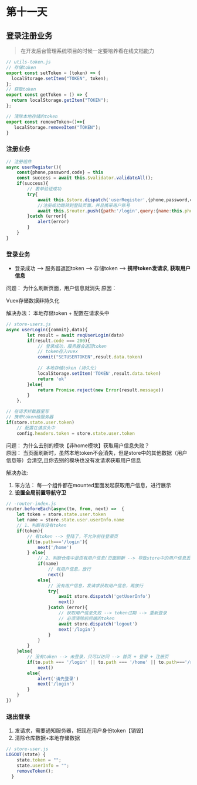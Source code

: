 # 第十一天

## 登录注册业务

>在开发后台管理系统项目的时候一定要培养看在线文档能力

```js
// utils-token.js
// 存储token
export const setToken = (token) => {
  localStorage.setItem("TOKEN", token);
};
// 获取token
export const getToken = () => {
  return localStorage.getItem("TOKEN");
};

// 清除本地存储的token
export const removeToken=()=>{
   localStorage.removeItem("TOKEN");
}

```

### 注册业务

```js
// 注册组件
async userRegister(){
    const{phone,password,code} = this
    const success = await this.$validator.validateAll(); 
    if(success){
        // 表单验证成功
        try{
            await this.$store.dispatch('userRegister',{phone,password,code})
            //注册成功跳转到登陆页面，并且携带用户账号
            await this.$router.push({path:'/login',query:{name:this.phone}})
        }catch (error){
            alert(error)
        }
    }
}
```

### 登录业务

- 登录成功 --> 服务器返回token --> 存储token --> **携带token发请求, 获取用户信息**

问题：
为什么刷新页面，用户信息就消失
原因：  

Vuex存储数据非持久化

解决办法：
本地存储token + 配置在请求头中

```js
// store-users.js
async userLogin({commit},data){
        let result = await reqUserLogin(data)
        if(result.code === 200){
            // 登录成功，服务器会返回token
            // token存入vuex
            commit("SETUSERTOKEN",result.data.token)
 
            // 本地存储token (持久化)
            localStorage.setItem('TOKEN',result.data.token)
            return 'ok'
        }else{
            return Promise.reject(new Error(result.message))
        }
    },

```

```js
// 在请求拦截器里写
// 携带token给服务器
if(store.state.user.token)
    // 配置在请求头中
    config.headers.token = store.state.user.token
```

问题：
为什么去别的模块【非home模块】获取用户信息失败？  
原因：
当页面刷新时，虽然本地token不会消失，但是store中的其他数据（用户信息等）会清空,且你去别的模块也没有发请求获取用户信息

解决办法:  

1. 笨方法： 每一个组件都在mounted里面发起获取用户信息，进行展示  
2. **设置全局前置导航守卫**

```js
// -router-index.js
router.beforeEach(async(to, from, next) =>  {
    let token = store.state.user.token
    let name = store.state.user.userInfo.name
    // 1、判断有没有token
    if(token){
        // 有token --> 登陆了，不允许前往登录页
        if(to.path==='/login'){
            next('/home')
        } else{
            // 2、判断仓库中是否有用户信息(页面刷新 --> 导致store中的用户信息丢失)
            if(name)
                // 有用户信息，放行
                next()
            else{
                // 没有用户信息，发请求获取用户信息，再放行
                try{
                    await store.dispatch('getUserInfo')
                    next()
                }catch (error){
                    // 获取用户信息失败 --> token过期 --> 重新登录
                    // 必须清除前后端的token
                    await store.dispatch('logout')
                    next('/login')
                }
            }
        }
    }else{
        // 没有token --> 未登录，只可以访问 --> 首页 + 登录 + 注册页
        if(to.path === '/login' || to.path === '/home' || to.path==='/register')
            next()
        else{
            alert('请先登录')
            next('/login')
        }
    }
})
```

### 退出登录

1. 发请求，需要通知服务器，把现在用户身份token【销毁】
2. 清除仓库数据+本地存储数据

```js
// store-user.js
LOGOUT(state) {
    state.token = "";
    state.userInfo = "";
    removeToken();
  }
```
